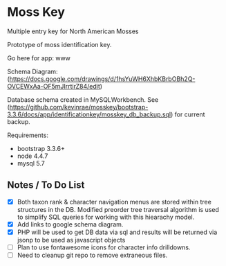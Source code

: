 # Moss Key
Multiple entry key for North American Mosses

Prototype of moss identification key.

Go here for app:  www

Schema Diagram: (https://docs.google.com/drawings/d/1hsYuWH6XhbKBrbOBh2Q-OVCEWxAa-OF5mJIrrtirZ84/edit)

Database schema created in MySQLWorkbench.  See (https://github.com/kevinrae/mosskey/bootstrap-3.3.6/docs/app/identificationkey/mosskey_db_backup.sql) for current backup.

Requirements:
 * bootstrap 3.3.6+
 * node 4.4.7
 * mysql 5.7
 
## Notes / To Do List
- [x]  Both taxon rank & character navigation menus are stored within tree structures in the DB.  Modified preorder tree traversal algorithm is used to simplify SQL queries for working with this hiearachy model.
- [x] Add links to google schema diagram.
- [x] PHP will be used to get DB data via sql and results will be returned via jsonp to be used as javascript objects
- [ ] Plan to use fontawesome icons for character info drilldowns.
- [ ]  Need to cleanup git repo to remove extraneous files.
